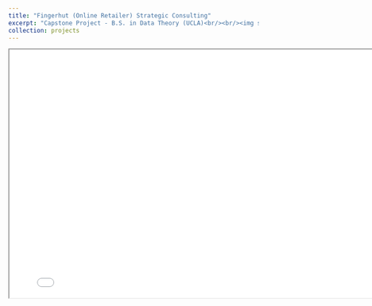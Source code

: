 ```yaml
---
title: "Fingerhut (Online Retailer) Strategic Consulting"
excerpt: "Capstone Project - B.S. in Data Theory (UCLA)<br/><br/><img src='/images/fingerhut_consulting.png' style='box-shadow: 10px 10px 20px rgba(0, 0, 0, 0.3);'>"
collection: projects
---
```


<iframe src="/files/M148_presentation.pdf" width="800" height="500"></iframe>